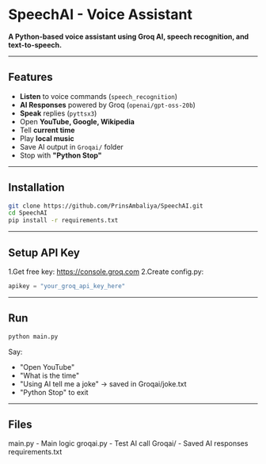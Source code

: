 # SpeechAI - Voice Assistant

**A Python-based voice assistant using Groq AI, speech recognition, and text-to-speech.**

---

## Features
- **Listen** to voice commands (`speech_recognition`)
- **AI Responses** powered by Groq (`openai/gpt-oss-20b`)
- **Speak** replies (`pyttsx3`)
- Open **YouTube, Google, Wikipedia**
- Tell **current time**
- Play **local music**
- Save AI output in `Groqai/` folder
- Stop with **"Python Stop"**

---

## Installation

```bash
git clone https://github.com/PrinsAmbaliya/SpeechAI.git
cd SpeechAI
pip install -r requirements.txt
```

---

## Setup API Key

1.Get free key: https://console.groq.com
2.Create config.py:
```python
apikey = "your_groq_api_key_here"
```

---

## Run

```bash
python main.py
```
Say:

- "Open YouTube"
- "What is the time"
- "Using AI tell me a joke" → saved in Groqai/joke.txt
- "Python Stop" to exit

---

## Files

main.py         - Main logic
groqai.py       - Test AI call
Groqai/         - Saved AI responses
requirements.txt
